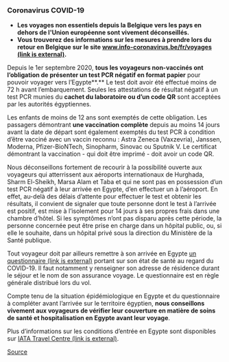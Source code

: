 ### **Coronavirus COVID-19**

*   **Les voyages non essentiels depuis la Belgique vers les pays en dehors de l'Union européenne sont vivement déconseillés.**
*   **Vous trouverez des informations sur les mesures à prendre lors du retour en Belgique sur le site [www.info-coronavirus.be/fr/voyages (link is external)](http://www.info-coronavirus.be/fr/voyages).**

Depuis le 1er septembre 2020, **tous les voyageurs non-vaccinés ont l’obligation de présenter un test PCR négatif en format papier** pour pouvoir voyager vers l’Egypte**.** Le test doit avoir été effectué moins de 72 h avant l’embarquement. Seules les attestations de résultat négatif à un test PCR munies du **cachet du laboratoire ou d’un code QR** sont acceptées par les autorités égyptiennes.

Les enfants de moins de 12 ans sont exemptés de cette obligation. Les passagers démontrant **une vaccination complète** depuis au moins 14 jours avant la date de départ sont également exemptés du test PCR à condition d’être vacciné avec un vaccin reconnu : Astra Zeneca (Vaxzevria), Janssen, Moderna, Pfizer-BioNTech, Sinopharm, Sinovac ou Sputnik V. Le certificat démontrant la vaccination - qui doit être imprimé - doit avoir un code QR.

Nous déconseillons fortement de recourir à la possibilité ouverte aux voyageurs qui atterrissent aux aéroports internationaux de Hurghada, Sharm El-Sheikh, Marsa Alam et Taba et qui ne sont pas en possession d’un test PCR négatif à leur arrivée en Egypte, d’en effectuer un à l’aéroport. En effet, au-delà des délais d’attente pour effectuer le test et obtenir les résultats, il convient de signaler que toute personne dont le test à l’arrivée est positif, est mise à l’isolement pour 14 jours à ses propres frais dans une chambre d’hôtel. Si les symptômes n’ont pas disparu après cette période, la personne concernée peut être prise en charge dans un hôpital public, ou, si elle le souhaite, dans un hôpital privé sous la direction du Ministère de la Santé publique.

Tout voyageur doit par ailleurs remettre à son arrivée en Egypte [un questionnaire (link is external)](https://www.egyptair.com/en/about-egyptair/news-and-press/Documents/%D8%A7%D9%84%D8%A7%D9%95%D9%82%D8%B1%D8%A7%D8%B1%20%D8%A7%D9%84%D8%B5%D8%AD%D9%8A%20%D9%84%D8%BA%D9%8A%D8%B1%20%D8%A7%D9%84%D9%85%D8%B5%D8%B1%D9%8A%D9%8A%D9%86%20(%D8%A7%D9%84%D8%A7%D9%94%D8%AC%D8%A7%D9%86%D8%A8).pdf) portant sur son état de santé au regard du COVID-19. Il faut notamment y renseigner son adresse de résidence durant le séjour et le nom de son assurance voyage. Le questionnaire est en règle générale distribué lors du vol.

Compte tenu de la situation épidémiologique en Egypte et du questionnaire à compléter avant l’arrivée sur le territoire égyptien, **nous conseillons vivement aux voyageurs de vérifier leur couverture en matière de soins de santé et hospitalisation en Egypte avant leur voyage**.

Plus d’informations sur les conditions d’entrée en Egypte sont disponibles sur [IATA Travel Centre (link is external)](http://www.iatatravelcentre.com/world.php).

[Source](https://diplomatie.belgium.be/fr/Services/voyager_a_letranger/conseils_par_destination/egypte)